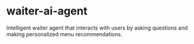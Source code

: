 # waiter-ai-agent
Intelligent waiter agent that interacts with users by asking questions and making personalized menu recommendations.
